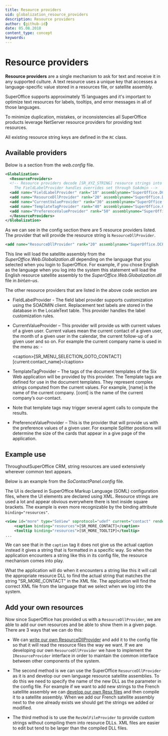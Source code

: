 ```yaml
---
title: Resource providers
uid: globalization_resource_providers   
description: Resource providers
author: {github-id}
date: 05.08.2018
content_type: concept
keywords:
---
```


# Resource providers

**Resource providers** are a single mechanism to ask for text and receive it in any supported culture. A text resource uses a unique key that accesses a language-specific value stored in a resources file, or satellite assembly.

SuperOffice supports approximately 15 languages and it's important to optimize text resources for labels, tooltips, and error messages in all of those languages.

To minimize duplication, mistakes, or inconsistencies all SuperOffice products leverage NetServer resource providers for providing text resources.

All existing resource string keys are defined in the `RC` class.

## Available providers

Below is a section from the *web.config* file.

<!-- markdownlint-disable MD013 -->
```XML
<Globalization>
  <ResourceProviders>
  <!-- Resource providers decode [SR_XYZ_STRING] resource strings into localized resources.
    The FieldLabelProvider handles overrides set through SoAdmin -->
  <add name="FieldLabelProvider" rank="10" assemblyname="SuperOffice.DCF" objecttype="SuperOffice.Globalization.FieldLabelProvider" />
  <add name="ResourceDllProvider" rank="20" assemblyname="SuperOffice.DCF" objecttype="SuperOffice.Globalization.ResourceDllProvider" params="SuperOffice.Web.Globalization.ResourceStrings;SuperOffice.Web.Globalization" />
  <add name="CurrentValueProvider" rank="30" assemblyname="SuperOffice.CRMWeb" objecttype="SuperOffice.CRM.Web.Globalization.CurrentAsResourceProvider" />
  <add name="TemplateTagProvider" rank="40" assemblyname="SuperOffice.CRMWeb" objecttype="SuperOffice.CRM.Web.Globalization.TemplateTagAsResourceProvider" />
  <add name="PreferenceValueProvider" rank="50" assemblyname="SuperOffice.CRMWeb" objecttype="SuperOffice.CRM.Web.Globalization.UserPreferenceAsResourceProvider" />
  </ResourceProviders>
</Globalization>
```

As we can see in the config section there are 5 resource providers listed. The provider that will provide the resource string is `ResourceDllProvider`.

```XML
<add name="ResourceDllProvider" rank="20" assemblyname="SuperOffice.DCF" objecttype="SuperOffice.Globalization.ResourceDllProvider" params="SuperOffice.Web.Globalization.ResourceStrings;SuperOffice.Web.Globalization" />
```
<!-- markdownlint-restore -->

This line will load the satellite assembly from the *SuperOffice.Web.Globalization.dll* depending on the language that you selected when you login to SuperOffice. For example, if you chose English as the language when you log into the system this statement will load the English resource satellite assembly to the *SuperOffice.Web.Globalization.dll* file in *bin\\en-us*.

The other resource providers that are listed in the above code section are

* FieldLabelProvider - The field label provider supports customization using the SOADMIN client.  Replacement text labels are stored in the database in the LocaleText table. This provider handles the label customization rules.
* CurrentValueProvider – This provider will provide us with current values of a given user. Current values mean the current contact of a given user, the month of a given user in the calendar, the current follow-up of a given user and so on. For example the current company name is used in the menu as: -

  &lt;caption&gt;\[SR\_MENU\_SELECTION\_GOTO\_CONTACT\] \[current:contact\_name\]&lt;/caption&gt;

* TemplateTagProvider – The tags of the document templates of the Six Web application will be provided by this provider. The Template tags are defined for use in the document templates. They represent complex strings computed from the current values. For example, \[name\] is the name of the current company. \[cont\] is the name of the current company’s our-contact.
* Note that template tags may trigger several agent calls to compute the results.
* PreferenceValueProvider – This is the provider that will provide us with the preference values of a given user. For example Splitter positions will determine the size of the cards that appear in a give page of the application.

## Example use

ThroughoutSuperOffice CRM, string resources are used extensively wherever common text appears.

Below is an example from the *SoContactPanel.config* file.

The UI is declared in SuperOffice Markup Language (SOML) configuration files, where the UI elements are declared using XML. Resource strings are used a lot and appear obvious everywhere there is text inside square brackets. The example is even more recognizable by the binding attribute `binding="resources"`.

```XML
<view id="more" type="SoView" soprotocol="udef" current="contact" rendermode="display" ...>
    <caption binding="resources">[SR_MORE_CONTACT]</caption>
    <tooltip binding="resources">[SR_MORE_TOOLTIP]</tooltip>
...
```

We can see that in the `caption` tag it does not give us the actual caption instead it gives a string that is formatted in a specific way. So when the application encounters a string like this in its config file, the resource mechanism comes into play.

What the application will do when it encounters a string like this it will call the appropriate resource DLL to find the actual string that matches the string "SR\_MORE\_CONTACT" in the XML file. The application will find the correct XML file from the language that we select when we log into the system.

## Add your own resources

Now since SuperOffice has provided us with a `ResourceDllProvider`, we are able to add our own resources and be able to show them in a given page. There are 3 ways that we can do this:

* We can [write our own ResourceDllProvider][1] and add it to the config file so that it will read the resource files the way we want. If we are developing our own `ResourceDllProvider` we have to implement the `IResourceProvider` interface in order to maintain the common interface between other components of the system.

* The second method is we can use the SuperOffice `ResourceDllProvider` as it is and develop our own language resource satellite assemblies. To do this we need to specify the name of the new DLL as the parameter in the config file. For example if we want to add new strings to the French satellite assembly we can [develop our own Resx files][2] and then compile it to a satellite assembly. When we add our French satellite assembly next to the one already exists we should get the strings we added or modified.

* The third method is to use the `ResXmlFileProvider` to provide custom strings without compiling them into resource DLLs. XML files are easier to edit but tend to be larger than the compiled DLL files.

<!-- ## See also

* IResourceProvider
* ResourceDllProvider
* ResXmlFileProvider
* TemplateTagAsResourceProvider -->

<!-- Referenced links -->
[1]: create-resource-provider.md
[2]: create-resx-file.md
